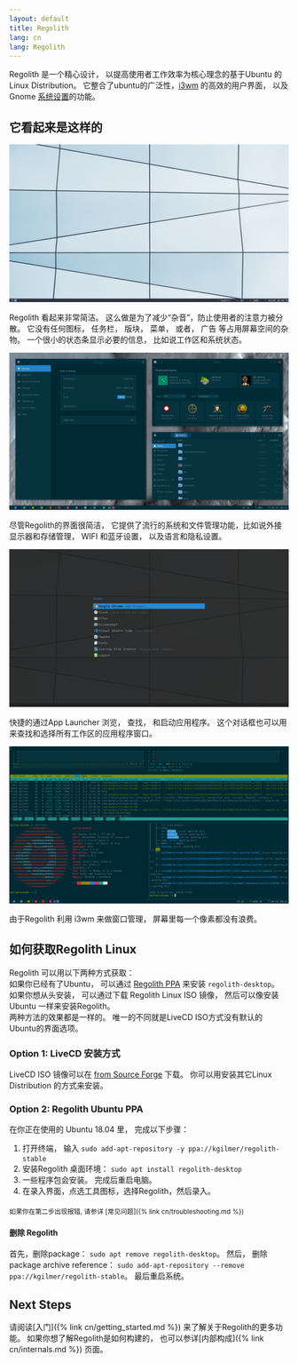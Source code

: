 ```yaml
---
layout: default
title: Regolith
lang: cn
lang: Regolith
---
```


Regolith 是一个精心设计， 以提高使用者工作效率为核心理念的基于Ubuntu 的 Linux Distribution。 它整合了ubuntu的广泛性，[i3wm](https://i3wm.org/)
的高效的用户界面， 以及 Gnome [系统设置](https://gitlab.gnome.org/GNOME/gnome-control-center)的功能。

## 它看起来是这样的

<a href="/assets/screenshot-empty.png"><img class="screenshot" alt="Empty Desktop" src="/assets/screenshot-empty.png"/></a>

Regolith 看起来非常简洁。 这么做是为了减少“杂音”，防止使用者的注意力被分散。 它没有任何图标， 任务栏， 版块， 菜单， 或者， 广告 等占用屏幕空间的杂物。 
一个很小的状态条显示必要的信息， 比如说工作区和系统状态。

<a href="/assets/screenshot-apps.png"><img class="screenshot" alt="Tiled Windows" src="/assets/screenshot-apps.png"/></a>

尽管Regolith的界面很简洁， 它提供了流行的系统和文件管理功能，比如说外接显示器和存储管理， WIFI 和蓝牙设置， 以及语言和隐私设置。

<a href="/assets/screenshot-rofi.png"><img class="screenshot" alt="Launch Apps" src="/assets/screenshot-rofi.png"/></a>

快捷的通过App Launcher 浏览， 查找， 和启动应用程序。 这个对话框也可以用来查找和选择所有工作区的应用程序窗口。

<a href="/assets/screenshot-term.png"><img class="screenshot" alt="View Terminals" src="/assets/screenshot-term.png"/></a>

由于Regolith 利用 i3wm 来做窗口管理， 屏幕里每一个像素都没有浪费。 

## 如何获取Regolith Linux

Regolith 可以用以下两种方式获取：  
如果你已经有了Ubuntu， 可以通过 [Regolith PPA](https://launchpad.net/~kgilmer/+archive/ubuntu/regolith-stable) 来安装 `regolith-desktop`。  
如果你想从头安装， 可以通过下载 Regolith Linux ISO 镜像， 然后可以像安装Ubuntu 一样来安装Regolith。  
两种方法的效果都是一样的。 唯一的不同就是LiveCD ISO方式没有默认的Ubuntu的界面选项。

### Option 1: LiveCD 安装方式

LiveCD ISO 镜像可以在 [from Source Forge](https://sourceforge.net/projects/regolith-linux/) 下载。 你可以用安装其它Linux Distribution 的方式来安装。

### Option 2: Regolith Ubuntu PPA

在你正在使用的 Ubuntu 18.04 里， 完成以下步骤：  
1. 打开终端， 输入 `sudo add-apt-repository -y ppa://kgilmer/regolith-stable`
2. 安装Regolith 桌面环境： `sudo apt install regolith-desktop`
3. 一些程序包会安装。 完成后重启电脑。
4. 在录入界面，点选工具图标，选择Regolith，然后录入。

<sub>如果你在第二步出现报错, 请参详 [常见问题]({% link cn/troubleshooting.md %})</sub>

#### 删除 Regolith

首先，删除package： `sudo apt remove regolith-desktop`。 然后， 删除 package archive reference： `sudo add-apt-repository --remove ppa://kgilmer/regolith-stable`。
最后重启系统。

## Next Steps

请阅读[入门]({% link cn/getting_started.md %}) 来了解关于Regolith的更多功能。 如果你想了解Regolith是如何构建的， 也可以参详[内部构成]({% link cn/internals.md %}) 页面。
